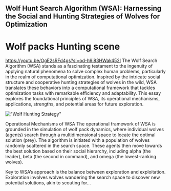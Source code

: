 ## Wolf Hunt Search Algorithm (WSA): Harnessing the Social and Hunting Strategies of Wolves for Optimization
# Wolf packs Hunting scene
https://youtu.be/OgE2sRFd4gs?si=od-h9i83HWak452I
The Wolf Search Algorithm (WSA) stands as a fascinating testament to the ingenuity of applying natural phenomena to solve complex human problems, particularly in the realm of computational optimization. Inspired by the intricate social structure and cooperative hunting strategies of wolves in the wild, WSA translates these behaviors into a computational framework that tackles optimization tasks with remarkable efficiency and adaptability. This essay explores the foundational principles of WSA, its operational mechanisms, applications, strengths, and potential areas for future exploration.

!["Wolf Hunting Strategy"]("https://github.com/lamthienphuc/Wolf-Hunt-Search-Algorithm/blob/main/Screenshot%202024-03-18%20160046.png")

Operational Mechanisms of WSA
The operational framework of WSA is grounded in the simulation of wolf pack dynamics, where individual wolves (agents) search through a multidimensional space to locate the optimal solution (prey). The algorithm is initiated with a population of wolves randomly scattered in the search space. These agents then move towards the best solution based on their social hierarchy, including alpha (the leader), beta (the second in command), and omega (the lowest-ranking wolves).

Key to WSA’s approach is the balance between exploration and exploitation. Exploration involves wolves wandering the search space to discover new potential solutions, akin to scouting for…



